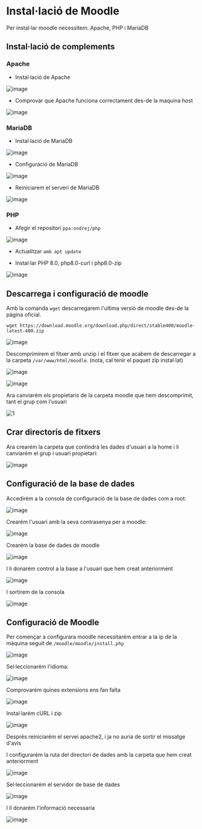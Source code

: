 # Instal·lació de Moodle
Per instal·lar moodle necessitem: Apache, PHP i MariaDB

## Instal·lació de complements

### Apache

- Instal·lació de Apache

![image](https://user-images.githubusercontent.com/114423065/203127704-afe933bb-88cb-4b1f-afb0-26ab1d84a810.png)

- Comprovar que Apache funciona correctament des-de la maquina host


![image](https://user-images.githubusercontent.com/114423065/203127966-26bb4465-fb92-437f-a7d0-3059af31b8ae.png)

### MariaDB

- Instal·lació de MariaDB


![image](https://user-images.githubusercontent.com/114423065/203129660-c78df4dd-f018-4ab1-aa06-3d6589f0ac95.png)


- Configuració de MariaDB

![image](https://user-images.githubusercontent.com/114423065/203130285-8db94184-317b-4481-81b4-3d2544f9d4be.png)

- Reiniciarem el serveri de MariaDB

![image](https://user-images.githubusercontent.com/114423065/203130850-ec62543d-90e3-4f8a-9143-1045e500d0a3.png)


### PHP

- Afegir el repositori `ppa:ondrej/php`

![image](https://user-images.githubusercontent.com/114423065/203126632-1db1a4e4-9aa6-400d-974d-2c1b5bd68c91.png)

- Actualitzar `amb apt update`

- Instal·lar PHP 8.0, php8.0-curl i php8.0-zip

![image](https://user-images.githubusercontent.com/114423065/204081197-33b93682-f691-44bf-ad64-46bbef43f7af.png)


## Descarrega i configuració de moodle
Amb la comanda `wget` descarregarem l'ultima versiò de moodle des-de la pàgina oficial.

`wget https://download.moodle.org/download.php/direct/stable400/moodle-latest-400.zip`

![image](https://user-images.githubusercontent.com/114423065/203131762-9817a25f-821e-46f1-ab3f-b335f1745143.png)

Descomprimirem el fitxer amb unzip i el fitxer que acabem de descarregar a la carpeta `/var/www/html/moodle`. (nota, cal tenir el paquet zip instal·lat) 

![image](https://user-images.githubusercontent.com/114423065/203132543-8e7c6a23-8ed3-4563-bb46-5ae6b9ef96b5.png)

![image](https://user-images.githubusercontent.com/114423065/203132694-747b81d0-6747-4681-9cb8-9dd66264f8a6.png)

Ara canviarém els propietaris de la carpeta moodle que hem descomprimit, tant el grup com l'usuari

![1](https://user-images.githubusercontent.com/114423065/204079242-17233f84-f1e7-4381-bbd5-d938391854f6.png)

## Crar directoris de fitxers
Ara crearém la carpeta que contindrà les dades d'usuari a la home i li canviarém el grup i usuari propietari:

![image](https://user-images.githubusercontent.com/114423065/204079280-db593123-41d1-4dd7-915d-0e65549b50d3.png)


## Configuració de la base de dades

Accedirém a la consola de configuració de la base de dades com a root:

![image](https://user-images.githubusercontent.com/114423065/204079400-a5d0ce92-7046-4fee-9588-dd1a04e3c21c.png)

Crearém l'usuari amb la seva contrasenya per a moodle:

![image](https://user-images.githubusercontent.com/114423065/204079420-a483da59-cf77-4d0b-9b0a-152a0a545b55.png)

Crearém la base de dades de moodle

![image](https://user-images.githubusercontent.com/114423065/204079458-5cd99b2d-af9d-4991-bb91-584932077545.png)

I li donarém control a la base a l'usuari que hem creat anteriorment

![image](https://user-images.githubusercontent.com/114423065/204079475-660606c9-0721-49b1-a157-4a782efd6294.png)

I sortirem de la consola

![image](https://user-images.githubusercontent.com/114423065/204079509-16d4e013-f6be-44e4-a670-55a6c74bcd60.png)


## Configuració de Moodle

Per començar a configurara moodle necessitarém entrar a la ip de la màquina seguit de `/moodle/moodle/install.php`

![image](https://user-images.githubusercontent.com/114423065/204079565-8906baa1-c462-4216-82ad-9d0ed5f379d8.png)

Sel·leccionarém l'idioma:

![image](https://user-images.githubusercontent.com/114423065/204079591-976ad32c-d017-4d51-b5e0-186b17139429.png)


Comprovarém quines extensions ens fan falta

![image](https://user-images.githubusercontent.com/114423065/204079609-7682ccf5-17c7-4029-9a07-93936597270d.png)

Instal·larém cURL i zip

![image](https://user-images.githubusercontent.com/114423065/204079726-d675c06e-fb7e-4a48-b69c-9e90bad17b99.png)

Després reiniciarém el servei apache2, i ja no auria de sortir el missatge d'avís

I configurarém la ruta del directori de dades amb la carpeta que hem creat anteriorment

![image](https://user-images.githubusercontent.com/114423065/204079807-44e1a531-d479-4a7c-99cb-5dad65f6d88c.png)

Sel·leccionarém el servidor de base de dades

![image](https://user-images.githubusercontent.com/114423065/204079886-a444c302-b5bd-4eef-88ab-f4b8bbca4a5c.png)

I li donarém l'informació necessaria

![image](https://user-images.githubusercontent.com/114423065/204079902-5fb56c6f-51ef-4cc3-b007-b615bab443bc.png)







